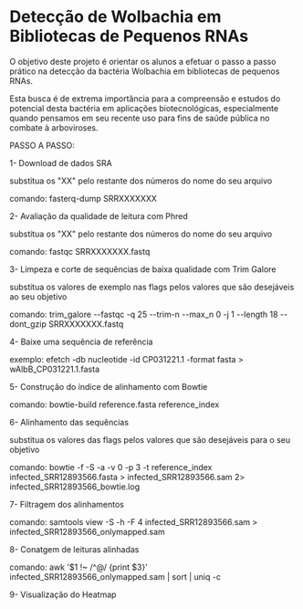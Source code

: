 # Detecção de Wolbachia em Bibliotecas de Pequenos RNAs

O objetivo deste projeto é orientar os alunos a efetuar o passo a passo prático na detecção da
 bactéria Wolbachia em bibliotecas de pequenos RNAs.

Esta busca é de extrema importância para a compreensão e estudos do potencial desta bactéria em aplicações
 biotecnológicas, especialmente quando pensamos em seu recente uso para fins de saúde pública no combate à
 arboviroses.

PASSO A PASSO:

1- Download de dados SRA

substitua os "XX" pelo restante dos números do nome do seu arquivo

comando: fasterq-dump SRRXXXXXXX

2- Avaliação da qualidade de leitura com Phred

substitua os "XX" pelo restante dos números do nome do seu arquivo

comando: fastqc SRRXXXXXXX.fastq

3- Limpeza e corte de sequências de baixa qualidade com Trim Galore

substitua os valores de exemplo nas flags pelos valores que são desejáveis ao seu objetivo

comando: trim_galore --fastqc -q 25 --trim-n --max_n 0 -j 1 --length 18 --dont_gzip SRRXXXXXXX.fastq

4- Baixe uma sequência de referência

exemplo: efetch -db nucleotide -id CP031221.1 -format fasta > wAlbB_CP031221.1.fasta

5- Construção do índice de alinhamento com Bowtie

comando: bowtie-build reference.fasta reference_index

6- Alinhamento das sequências

substitua os valores das flags pelos valores que são desejáveis para o seu objetivo

comando: bowtie -f -S -a -v 0 -p 3 -t reference_index infected_SRR12893566.fasta >
 infected_SRR12893566.sam 2> infected_SRR12893566_bowtie.log

7- Filtragem dos alinhamentos

comando: samtools view -S -h -F 4 infected_SRR12893566.sam > infected_SRR12893566_onlymapped.sam

8- Conatgem de leituras alinhadas

comando: awk '$1 !~ /^@/ {print $3}' infected_SRR12893566_onlymapped.sam | sort | uniq -c

9- Visualização do Heatmap


